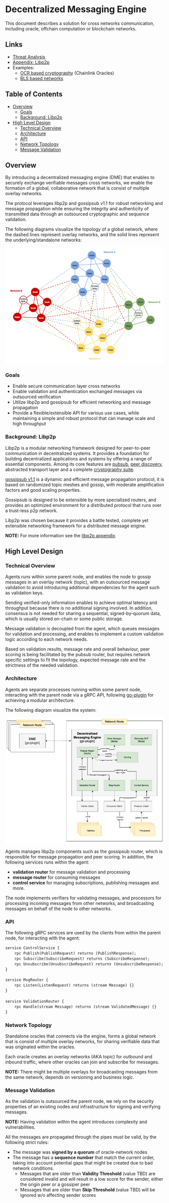 # Decentralized Messaging Engine

This document describes a solution for cross networks communication, including oracle, offchain computation or blockchain networks.

## Links

- [Threat Analysis](./THREAT_ANALYSIS.md)
- [Appendix: Libp2p](./APPENDIX_LIBP2P.md)
- Examples:
    - [OCR based cryptography](https://github.com/amirylm/p2pmq/tree/main/examples/don) (Chainlink Oracles)
    - [BLS based networks](https://github.com/amirylm/p2pmq/tree/main/examples/bls)

## Table of Contents

- [Overview](#overview)
    - [Goals](#goals)
    - [Background: Libp2p](#background-libp2p)
- [High Level Design](#high-level-design)
    - [Technical Overview](#technical-overview)
    - [Architecture](#architecture)
    - [API](#api)
    - [Network Topology](#network-topology)
    - [Message Validation](#message-validation)

## Overview

By introducing a decentralized messaging engine (DME) that enables to securely exchange verifiable messages cross networks, we enable the formation of a global, collaborative network that is consist of multiple overlay networks.

The protocol leverages libp2p and gossipsub v1.1 for robust networking and message propagation while ensuring the integrity and authenticity of transmitted data through an outsourced cryptographic and sequence validation.

The following diagrams visualize the topology of a global network,
where the dashed lines represent overlay networks, and the solid lines represent the underlying/standalone networks:

![overlays-topology.png](./overlays-topology.png)

### Goals

- Enable secure communication layer cross networks
- Enable validation and authentication exchanged messages via outsourced verification
- Utilize libp2p and gossipsub for efficient networking and message propagation
- Provide a flexible/extensible API for various use cases, while maintaining a simple and robust protocol that can manage scale and high throughput

### Background: Libp2p

Libp2p is a modular networking framework designed for peer-to-peer communication in decentralized systems. It provides a foundation for building decentralized applications and systems by offering a range of essential components. Among its core features are [pubsub](./APPENDIX_LIBP2P.md#pubsub), [peer discovery](./APPENDIX_LIBP2P.md#kad-dht), abstracted transport layer and a complete [cryptography suite](./APPENDIX_LIBP2P.md#security).

[gossipsub v1.1](https://github.com/libp2p/specs/blob/master/pubsub/gossipsub/gossipsub-v1.1.md) is a dynamic and efficient message propagation protocol, it is based on randomized topic meshes and gossip, with moderate amplification factors and good scaling properties.

Gossipsub is designed to be extensible by more specialized routers, and provides an optimized environment for a distributed protocol that runs over a trust-less p2p network.

Libp2p was chosen because it provides a battle tested, complete yet extensible networking framework for a distributed message engine.

**NOTE:** For more information see the [libp2p appendix](./APPENDIX_LIBP2P.md).

## High Level Design

### Technical Overview

Agents runs within some parent node, and enables the node to gossip messages in an overlay network (topic), with an outsourced message validation to avoid introducing additional dependencies for the agent such as validation keys.

Sending verified-only information enables to achieve optimal latency and throughput because there is no additional signing involved. In addition, consensus is not needed for sharing a sequential, signed-by-quorum data, which is usually stored on-chain or some public storage.

Message validation is decoupled from the agent, which queues messages for validation and processing, and enables to implement a custom validation logic according to each network needs.

Based on validation results, message rate and overall behaviour, peer scoring is being facilitated by the pubsub router, but requires network specific settings to fit the topology, expected message rate and the strictness of the needed validation.

### Architecture

Agents are separate processes running within some parent node, interacting with the parent node via a gRPC API, following [go-plugin](https://github.com/hashicorp/go-plugin) for achieving a modular architecture. 

The following diagram visualize the system:

![arch-node.png](./arch-node.png)

Agents manages libp2p components such as the gossipsub router, which is responsible for message propagation and peer scoring. In addition, the following services runs within the agent:

- **validation router** for message validation and processing
- **message router** for consuming messages
- **control service** for managing subscriptions, publishing messages and more.

The node implements verifiers for validating messages, and processors for processing incoming messages from other networks, and broadcasting messages on behalf of the node to other networks.

### API

The following gRPC services are used by the clients from within the parent node, for interacting with the agent:

```protobuf
service ControlService {
    rpc Publish(PublishRequest) returns (PublishResponse); 
    rpc Subscribe(SubscribeRequest) returns (SubscribeResponse);
    rpc Unsubscribe(UnsubscribeRequest) returns (UnsubscribeResponse);
}

service MsgRouter { 
    rpc Listen(ListenRequest) returns (stream Message) {}
}

service ValidationRouter { 
    rpc Handle(stream Message) returns (stream ValidatedMessage) {}
}
```

### Network Topology

Standalone oracles that connects via the engine, forms a global network that is consist of multiple overlay networks, for sharing verifiable data that was originated within the oracles.

Each oracle creates an overlay networks (AKA topic) for outbound and inbound traffic, where other oracles can join and subscribe for messages.

**NOTE:** There might be multiple overlays for broadcasting messages from the same network, depends on versioning and business logic.

### Message Validation

As the validation is outsourced the parent node, we rely on the security properties of an existing nodes and infrastructure for signing and verifying messages.

**NOTE:** Having validation within the agent introduces complexity and vulnerabilities.

All the messages are propagated through the pipes must be valid, by the following strict rules:

- The message was **signed by a quorum** of oracle-network nodes
- The message has a **sequence number** that match the current order, taking into account potential gaps that might be created due to bad network conditions.
    - Messages that are older than **Validity Threshold** (value TBD) are considered invalid and will result in a low score for the sender, either the origin peer or a gossiper peer
    - Messages that are older than **Skip Threshold** (value TBD) will be ignored w/o affecting sender scores
